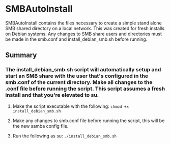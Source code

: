 # SMBAutoInstall
SMBAutoInstall contains the files necessary to create a simple stand alone SMB shared directory on a local network. This was created for fresh installs on Debian systems. Any changes to SMB share users and directories must be made in the smb.conf and install_debian_smb.sh before running.
## Summary
### The install_debian_smb.sh script will automatically setup and start an SMB share with the user that's configured in the smb.conf of the current directory. Make all changes to the .conf file before running the script. This script assumes a fresh install and that you're elevated to su.


1. Make the script executable with the following:
```chmod +x install_debian_smb.sh```

2. Make any changes to smb.conf file before running the script, this will be the new samba config file.

3. Run the following as su:
```./install_debian_smb.sh```
